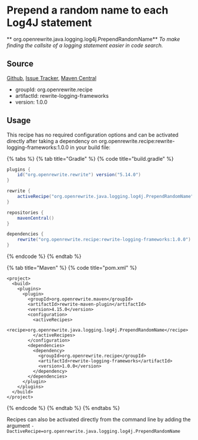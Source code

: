# Prepend a random name to each Log4J statement

** org.openrewrite.java.logging.log4j.PrependRandomName**
_To make finding the callsite of a logging statement easier in code search._

## Source

[Github](https://github.com/openrewrite/rewrite-logging-frameworks), [Issue Tracker](https://github.com/openrewrite/rewrite-logging-frameworks/issues), [Maven Central](https://search.maven.org/artifact/org.openrewrite.recipe/rewrite-logging-frameworks/1.0.0/jar)

* groupId: org.openrewrite.recipe
* artifactId: rewrite-logging-frameworks
* version: 1.0.0


## Usage

This recipe has no required configuration options and can be activated directly after taking a dependency on org.openrewrite.recipe:rewrite-logging-frameworks:1.0.0 in your build file:

{% tabs %}
{% tab title="Gradle" %}
{% code title="build.gradle" %}
```groovy
plugins {
    id("org.openrewrite.rewrite") version("5.14.0")
}

rewrite {
    activeRecipe("org.openrewrite.java.logging.log4j.PrependRandomName")
}

repositories {
    mavenCentral()
}

dependencies {
    rewrite("org.openrewrite.recipe:rewrite-logging-frameworks:1.0.0")
}
```
{% endcode %}
{% endtab %}

{% tab title="Maven" %}
{% code title="pom.xml" %}
```markup
<project>
  <build>
    <plugins>
      <plugin>
        <groupId>org.openrewrite.maven</groupId>
        <artifactId>rewrite-maven-plugin</artifactId>
        <version>4.15.0</version>
        <configuration>
          <activeRecipes>
            <recipe>org.openrewrite.java.logging.log4j.PrependRandomName</recipe>
          </activeRecipes>
        </configuration>
        <dependencies>
          <dependency>
            <groupId>org.openrewrite.recipe</groupId>
            <artifactId>rewrite-logging-frameworks</artifactId>
            <version>1.0.0</version>
          </dependency>
        </dependencies>
      </plugin>
    </plugins>
  </build>
</project>
```
{% endcode %}
{% endtab %}
{% endtabs %}

Recipes can also be activated directly from the command line by adding the argument `-DactiveRecipe=org.openrewrite.java.logging.log4j.PrependRandomName`
